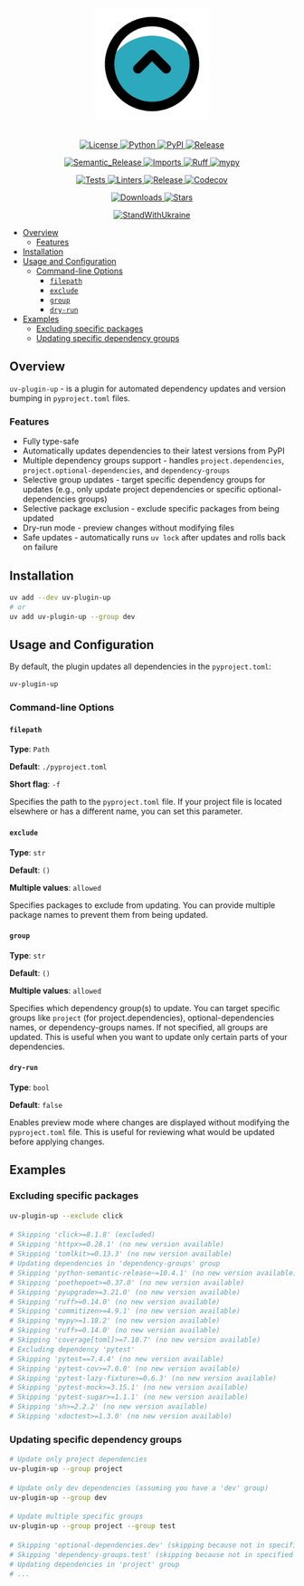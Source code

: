 <div align="center">
  <img alt="logo" src="https://github.com/pivoshenko/uv-plugin-up/blob/main/assets/logo.svg?raw=True" height=200>
</div>

<br>

<p align="center">
  <a href="https://opensource.org/licenses/MIT">
    <img alt="License" src="https://img.shields.io/pypi/l/uv-plugin-up?style=flat-square&logo=opensourceinitiative&logoColor=white&color=0A6847&label=License">
  </a>
  <a href="https://pypi.org/project/uv-plugin-up">
    <img alt="Python" src="https://img.shields.io/pypi/pyversions/uv-plugin-up?style=flat-square&logo=python&logoColor=white&color=4856CD&label=Python">
  </a>
  <a href="https://pypi.org/project/uv-plugin-up">
    <img alt="PyPI" src="https://img.shields.io/pypi/v/uv-plugin-up?style=flat-square&logo=pypi&logoColor=white&color=4856CD&label=PyPI">
  </a>
  <a href="https://github.com/pivoshenko/uv-plugin-up/releases">
    <img alt="Release" src="https://img.shields.io/github/v/release/pivoshenko/uv-plugin-up?style=flat-square&logo=github&logoColor=white&color=4856CD&label=Release">
  </a>
</p>

<p align="center">
  <a href="https://semantic-release.gitbook.io">
    <img alt="Semantic_Release" src="https://img.shields.io/badge/Semantic_Release-angular-e10079?style=flat-square&logo=semanticrelease&logoColor=white&color=D83A56">
  </a>
  <a href="https://pycqa.github.io/isort">
    <img alt="Imports" src="https://img.shields.io/badge/Imports-isort-black.svg?style=flat-square&logo=improvmx&logoColor=white&color=637A9F&">
  </a>
  <a href="https://docs.astral.sh/ruff">
    <img alt="Ruff" src="https://img.shields.io/badge/Style-ruff-black.svg?style=flat-square&logo=ruff&logoColor=white&color=D7FF64">
  </a>
  <a href="https://mypy.readthedocs.io/en/stable/index.html">
    <img alt="mypy" src="https://img.shields.io/badge/mypy-checked-success.svg?style=flat-square&logo=pypy&logoColor=white&color=0A6847">
  </a>
</p>

<p align="center">
  <a href="https://github.com/pivoshenko/uv-plugin-up/actions/workflows/tests.yaml">
    <img alt="Tests" src="https://img.shields.io/github/actions/workflow/status/pivoshenko/uv-plugin-up/tests.yaml?label=Tests&style=flat-square&logo=pytest&logoColor=white&color=0A6847">
  </a>
  <a href="https://github.com/pivoshenko/uv-plugin-up/actions/workflows/linters.yaml">
    <img alt="Linters" src="https://img.shields.io/github/actions/workflow/status/pivoshenko/uv-plugin-up/linters.yaml?label=Linters&style=flat-square&logo=lintcode&logoColor=white&color=0A6847">
  </a>
  <a href="https://github.com/pivoshenko/uv-plugin-up/actions/workflows/release.yaml">
    <img alt="Release" src="https://img.shields.io/github/actions/workflow/status/pivoshenko/uv-plugin-up/release.yaml?label=Release&style=flat-square&logo=pypi&logoColor=white&color=0A6847">
  </a>
  <a href="https://codecov.io/gh/pivoshenko/uv-plugin-up" >
    <img alt="Codecov" src="https://img.shields.io/codecov/c/gh/pivoshenko/uv-plugin-up?token=cqRQxVnDR6&style=flat-square&logo=codecov&logoColor=white&color=0A6847&label=Coverage"/>
  </a>
</p>

<p align="center">
  <a href="https://pypi.org/project/uv-plugin-up">
    <img alt="Downloads" src="https://img.shields.io/pypi/dm/uv-plugin-up?style=flat-square&logo=pythonanywhere&logoColor=white&color=4856CD&label=Downloads">
  </a>
  <a href="https://github.com/pivoshenko/uv-plugin-up">
    <img alt="Stars" src="https://img.shields.io/github/stars/pivoshenko/uv-plugin-up?style=flat-square&logo=apachespark&logoColor=white&color=4856CD&label=Stars">
  </a>
</p>

<p align="center">
  <a href="https://stand-with-ukraine.pp.ua">
    <img alt="StandWithUkraine" src="https://img.shields.io/badge/Support-Ukraine-FFC93C?style=flat-square&labelColor=07689F">
  </a>
</p>

- [Overview](#overview)
  - [Features](#features)
- [Installation](#installation)
- [Usage and Configuration](#usage-and-configuration)
  - [Command-line Options](#command-line-options)
    - [`filepath`](#filepath)
    - [`exclude`](#exclude)
    - [`group`](#group)
    - [`dry-run`](#dry-run)
- [Examples](#examples)
  - [Excluding specific packages](#excluding-specific-packages)
  - [Updating specific dependency groups](#updating-specific-dependency-groups)

## Overview

`uv-plugin-up` - is a plugin for automated dependency updates and version bumping in `pyproject.toml` files.

### Features

- Fully type-safe
- Automatically updates dependencies to their latest versions from PyPI
- Multiple dependency groups support - handles `project.dependencies`, `project.optional-dependencies`, and `dependency-groups`
- Selective group updates - target specific dependency groups for updates (e.g., only update project dependencies or specific optional-dependencies groups)
- Selective package exclusion - exclude specific packages from being updated
- Dry-run mode - preview changes without modifying files
- Safe updates - automatically runs `uv lock` after updates and rolls back on failure

## Installation

```bash
uv add --dev uv-plugin-up
# or
uv add uv-plugin-up --group dev
```

## Usage and Configuration

By default, the plugin updates all dependencies in the `pyproject.toml`:

```bash
uv-plugin-up
```

### Command-line Options

#### `filepath`

**Type**: `Path`

**Default**: `./pyproject.toml`

**Short flag**: `-f`

Specifies the path to the `pyproject.toml` file. If your project file is located elsewhere or has a different name, you can set this parameter.

#### `exclude`

**Type**: `str`

**Default**: `()`

**Multiple values**: `allowed`

Specifies packages to exclude from updating. You can provide multiple package names to prevent them from being updated.

#### `group`

**Type**: `str`

**Default**: `()`

**Multiple values**: `allowed`

Specifies which dependency group(s) to update. You can target specific groups like `project` (for project.dependencies), optional-dependencies names, or dependency-groups names. If not specified, all groups are updated. This is useful when you want to update only certain parts of your dependencies.

#### `dry-run`

**Type**: `bool`

**Default**: `false`

Enables preview mode where changes are displayed without modifying the `pyproject.toml` file. This is useful for reviewing what would be updated before applying changes.

## Examples

### Excluding specific packages

```bash
uv-plugin-up --exclude click

# Skipping 'click>=8.1.8' (excluded)
# Skipping 'httpx>=0.28.1' (no new version available)
# Skipping 'tomlkit>=0.13.3' (no new version available)
# Updating dependencies in 'dependency-groups' group
# Skipping 'python-semantic-release~=10.4.1' (no new version available)
# Skipping 'poethepoet>=0.37.0' (no new version available)
# Skipping 'pyupgrade>=3.21.0' (no new version available)
# Skipping 'ruff>=0.14.0' (no new version available)
# Skipping 'commitizen>=4.9.1' (no new version available)
# Skipping 'mypy>=1.18.2' (no new version available)
# Skipping 'ruff>=0.14.0' (no new version available)
# Skipping 'coverage[toml]>=7.10.7' (no new version available)
# Excluding dependency 'pytest'
# Skipping 'pytest==7.4.4' (no new version available)
# Skipping 'pytest-cov>=7.0.0' (no new version available)
# Skipping 'pytest-lazy-fixture>=0.6.3' (no new version available)
# Skipping 'pytest-mock>=3.15.1' (no new version available)
# Skipping 'pytest-sugar>=1.1.1' (no new version available)
# Skipping 'sh>=2.2.2' (no new version available)
# Skipping 'xdoctest>=1.3.0' (no new version available)
```

### Updating specific dependency groups

```bash
# Update only project dependencies
uv-plugin-up --group project

# Update only dev dependencies (assuming you have a 'dev' group)
uv-plugin-up --group dev

# Update multiple specific groups
uv-plugin-up --group project --group test

# Skipping 'optional-dependencies.dev' (skipping because not in specified groups)
# Skipping 'dependency-groups.test' (skipping because not in specified groups)
# Updating dependencies in 'project' group
# ...
```
